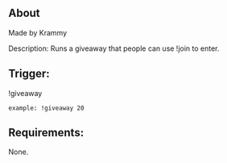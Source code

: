 
## About
Made by Krammy

Description: Runs a giveaway that people can use !join to enter.

## Trigger:
!giveaway <time>

`example: !giveaway 20`

## Requirements:
None.
